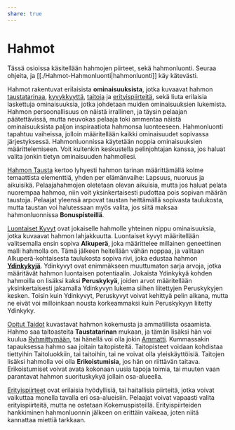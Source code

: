 ```yaml
---
share: true
---
```

# Hahmot
Tässä osioissa käsitellään hahmojen piirteet, sekä hahmonluonti. Seuraa ohjeita, ja [[./Hahmot-Hahmonluonti|hahmonluonti]] käy kätevästi.

Hahmot rakentuvat erilaisista **ominaisuuksista**, jotka kuvaavat hahmon [taustatarinaa](./Hahmot-Taustatarina.md), [kyvykkyyttä](./Hahmot-Kyvyt.md), [taitoja](./Hahmot-Taidot.md) ja [erityispiirteitä](./Hahmot-Erityispiirteet.md), sekä liuta erilaisia laskettuja ominaisuuksia, jotka johdetaan muiden ominaisuuksien lukemista. Hahmon persoonallisuus on näistä irrallinen, ja täysin pelaajan päätettävissä, mutta neuvokas pelaaja toki ammentaa näistä ominaisuuksista paljon inspiraatiota hahmonsa luonteeseen. Hahmonluonti tapahtuu vaiheissa, jolloin määritellään kaikki ominaisuudet sopivassa järjestyksessä. Hahmonluonnissa käytetään noppia ominaisuuksien määrittelemiseen. Voit kuitenkin keskustella pelinjohtajan kanssa, jos haluat valita jonkin tietyn ominaisuuden hahmollesi.

[Hahmon Tausta](./Hahmot-Taustatarina.md) kertoo lyhyesti hahmon tarinan määrittämällä kolme temaattista elementtiä, yhden per elämänvaihe: Lapsuus, nuoruus ja aikuisikä. Pelaajahahmojen oletetaan olevan aikuisia, mutta jos haluat pelata nuorempaa hahmoa, niin voit yksinkertaisesti pudottaa pois sopivan määrän taustoja. Pelaajat yleensä arpovat taustan heittämällä sopivasta taulukosta, mutta taustan voi halutessaan myös valita, jos siitä maksaa hahmonluonnissa **Bonuspisteillä**.

[Luontaiset Kyvyt](./Hahmot-Kyvyt.md) ovat jokaiselle hahmolle yhteinen nippu ominaisuuksia, jotka kuvaavat hahmon lahjakkuutta. Luontaiset kyvyt määritellään valitsemalla ensin sopiva **Alkuperä**, joka määrittelee millainen geneettinen malli hahmolla on. Tämä jälkeen heitellään vähän noppaa, ja valitaan Alkuperä-kohtaisesta taulukosta sopiva rivi, joka edustaa hahmon **<u>Ydinkykyjä</u>**. Ydinkyvyt ovat enimmäkseen muuttumaton sarja arvoja, jotka määritävät hahmon luontaisen potentiaalin. Jokaista Ydinkykyä kohden hahmoilla on lisäksi kaksi **Peruskykyä**, joiden arvot määritellään yksinkertaisesti jakamalla Ydinkyvyn lukema siihen liitettyjen Peruskykyjen kesken. Toisin kuin Ydinkyvyt, Peruskyvyt voivat kehittyä pelin aikana, mutta ne eivät voi milloinkaan nousta korkeammaksi kuin Peruskykyyn liitetty Ydinkyky.

[Opitut Taidot](./Hahmot-Taidot.md) kuvastavat hahmon kokemusta ja ammatillista osaamista. Hahmo saa taitoasteita **Taustatarinan** mukaan, ja tämän lisäksi hän voi kuulua [Ryhmittymään](./Hahmot-Ryhmittymä.md), tai hänellä voi olla jokin [Ammatti](./Hahmot-Ammatit.md). Kummassakin tapauksessa hahmo saa joitain taitopisteitä. Taitopisteet voidaan kohdistaa tiettyihin Taitoluokkiin, tai taitoihin, tai ne voivat olla yleiskäyttöisiä. Taitojen lisäksi hahmolla voi olla **Erikoistumisia**, jos hän on riittävän taitava. Erikoistumiset voivat avata kokonaan uusia tapoja toimia, tai muuten vaan parantavat hahmon suorituskykyä jollain osa-alueella.

[Erityispiirteet](./Hahmot-Erityispiirteet.md) ovat erilaisia hyödyllisiä, tai haitallisia piirteitä, jotka voivat vaikuttaa monella tavalla eri osa-alueisiin. Pelaajat voivat vapaasti valita erityispiirteitä, mutta ne ostetaan Kokemuspisteillä. Erityispiirteiden hankkiminen hahmonluonnin jälkeen on erittäin vaikeaa, joten niitä kannattaa miettiä tarkkaan.

